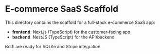 # E-commerce SaaS Scaffold

This directory contains the scaffold for a full-stack e-commerce SaaS app:

- **frontend**: Next.js (TypeScript) for the customer-facing app
- **backend**: NestJS (TypeScript) for the API/backend

Both are ready for SQLite and Stripe integration.